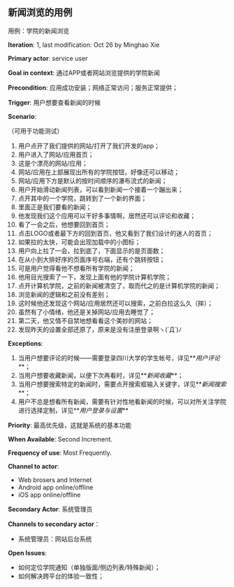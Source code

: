 ## 新闻浏览的用例

用例：学院的新闻浏览

**Iteration**: 1, last modification: Oct 26 by Minghao Xie

**Primary actor**: service user

**Goal in context**: 通过APP或者网站浏览提供的学院新闻

**Precondition**: 应用成功安装；网络正常访问；服务正常提供；

**Trigger**: 用户想要查看新闻的时候

**Scenario**:

（可用于功能测试）

1. 用户点开了我们提供的网站/打开了我们开发的app；
2. 用户进入了网站/应用首页；
3. 这是个漂亮的网站/应用；
4. 网站/应用在上部展现出所有的学院按钮，好像还可以移动；
5. 网站/应用下方是默认的按时间顺序的瀑布流式的新闻；
6. 用户开始滑动新闻列表，可以看到新闻一个接着一个蹦出来；
7. 点开其中的一个学院，跳转到了一个新的界面；
8. 里面正是我们要看的新闻；
9. 他发现我们这个应用可以干好多事情啊，居然还可以评论和收藏；
9. 看了一会之后，他想要回到首页；
10. 点击LOGO或者最下方的回到首页，他又看到了我们设计的迷人的首页；
11. 如果拉的太快，可能会出现加载中的小图标；
12. 用户向上拉了一会，拉到底了，下面显示的是页面数；
13. 在从小到大排好序的页面序号右端，还有个跳转按钮；
14. 可是用户觉得看他不想看所有学院的新闻；
15. 他用目光搜索了一下，发现上面有他的学院计算机学院；
16. 点开计算机学院，之前的新闻被清空了，取而代之的是计算机学院的新闻；
17. 浏览新闻的逻辑和之前没有差别；
18. 这时候他还发现这个网站/应用居然还可以搜索，之前白拉这么久（摔）；
19. 虽然有了小情绪，他还是关掉网站/应用去睡觉了；
20. 第二天，他又情不自禁地想看看这个美妙的网站；
21. 发现昨天的设置全部还原了，原来是没有注册登录啊ヽ(`Д´)ﾉ

**Exceptions**:


1. 当用户想要评论的时候——需要登录四川大学的学生帐号，详见**_用户评论_**；
2. 当用户想要收藏新闻，以便下次再看时，详见**_新闻收藏_**；
3. 当用户想要搜索特定的新闻时，需要点开搜索框输入关键字，详见**_新闻搜索_**；
4. 用户不总是想看所有新闻，需要有针对性地看新闻的时候，可以对所关注学院进行选择定制，详见**_用户登录与设置_**

**Priority**: 最高优先级，这就是系统的基本功能

**When Available**: Second Increment.

**Frequency of use**: Most Frequently.

**Channel to actor**:

* Web brosers and Internet 
* Android app online/offline
* iOS app online/offline

**Secondary Actor**: 系统管理员

**Channels to secondary actor**：

* 系统管理员：网站后台系统

**Open Issues**:

* 如何定位学院通知（单独版面/侧边列表/特殊新闻）；
* 如何解决跨平台的体验一致性；